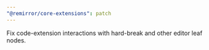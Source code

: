 ```yaml
---
"@remirror/core-extensions": patch
---
```


Fix code-extension interactions with hard-break and other editor leaf nodes.
